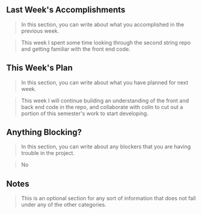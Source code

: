 ## Last Week's Accomplishments

> In this section, you can write about what you accomplished in the previous week.

> This week I spent some time looking through the second string repo and getting familiar with the front end code.

## This Week's Plan

> In this section, you can write about what you have planned for next week.

> This week I will continue building an understanding of the front and back end code in the repo, and collaborate with colin 
> to cut out a portion of this semester's work to start developing.

## Anything Blocking?

> In this section, you can write about any blockers that you are having trouble in the project.

> No

## Notes

> This is an optional section for any sort of information that does not fall under any of the other categories.
